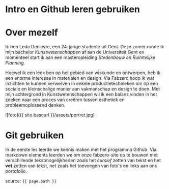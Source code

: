 # Intro en Github leren gebruiken



# Over mezelf

Ik ben Leda Decleyre, een 24-jarige studente uit Gent. 
Deze zomer ronde ik mijn bachelor _Kunstwetenschappen_ af aan de Universiteit Gent en momenteel start ik aan een masteropleiding _Stedenbouw en Ruimtelijke Planning._ 

Hoewel ik een leek ben op het gebied van wiskunde en ontwerpen, heb ik een enorme interesse in materialen en design. Via Fabzero hoop ik wat inzichten te kunnen verwerven in enkele productietechnieken om op een sociale en kleinschalige manier aan vakmanschap en design te doen. Met mijn achtergrond in Kunstwetenschappen wil ik een balans vinden in het zoeken naar een proces van creëren tussen esthetiek en probleemoplossend denken.

![foto]({{ site.baseurl }}/assets/portret.jpg)


# Git gebruiken

In de eerste les leerde we kennis maken met het programma Github. Via markdown elements leerden we om onze fabzero-site op te bouwen met verschillende tekstmogelijkheden zoals het _cursief_ zetten van tekst en het **vet** zetten van tekst, net zoals het toevoegen van foto's en links aan ons portofolio. 








source: `{{ page.path }}`
